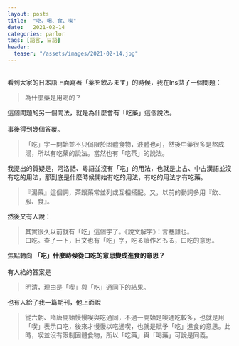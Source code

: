 ```yaml
---
layout: posts
title:  "吃、喝、食、喫"
date:   2021-02-14
categories: parlor
tags: [語言, 日語]
header: 
  teaser: "/assets/images/2021-02-14.jpg"
---
```

<br>
看到大家的日本語上面寫著「薬を飲みます」的時候，我在Ins拋了一個問題：

> 為什麼藥是用喝的？<br>

這個問題的另一個問法，就是為什麼會有「吃藥」這個說法。<br><br>
事後得到幾個答覆。

> 「吃」字一開始並不只侷限於固體食物，液體也可，然後中藥很多是熬成湯，所以有吃藥的說法。當然也有「吃茶」的說法。<br>

我提出的質疑是，河洛話、粵語並沒有「吃」的用法，也就是上古、中古漢語並沒有吃的用法，那到底是什麼時候開始有吃的用法，有吃的用法才有吃藥。

> 『湯藥』這個詞，茶跟藥常並列或互相搭配。又，以前的動詞多用『飲、服、食』。<br>

然後又有人說：

> 其實很久以前就有「吃」這個字了。《說文解字》：言蹇難也。<br>
> 口吃。查了一下，日文也有「吃」字，吃る讀作どもる，口吃的意思。<br>

焦點轉向 **「吃」什麼時候從口吃的意思變成進食的意思？**<br><br>
有人給的答案是

> 明清，理由是「喫」與「吃」通同下的結果。<br>

也有人給了我一篇期刊，他上面說

> 從六朝、隋唐開始慢慢喫與吃通同，不過一開始是喫通吃較多，也就是用「喫」表示口吃，後來才慢慢以吃通喫，也就是賦予「吃」進食的意思。此時，喫並沒有限制固體食物，所以「吃藥」與「喝藥」可說是同義。<br>
<br>